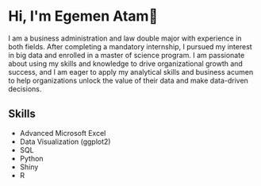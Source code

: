 #  Hi, I'm Egemen Atam👋

I am a business administration and law double major with experience in both fields. After completing a mandatory internship, I pursued my interest in big data and enrolled in a master of science program. I am passionate about using my skills and knowledge to drive organizational growth and success, and I am eager to apply my analytical skills and business acumen to help organizations unlock the value of their data and make data-driven decisions.

## Skills
-  Advanced Microsoft Excel
- Data Visualization (ggplot2)
- SQL
-  Python
- Shiny
-  R
